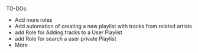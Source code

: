 TO-DOs:
* Add more roles
* Add automation of creating a new playlist with tracks from related artists
* add Role for Adding tracks to a User Playlist
* add Role for search a user private Playlist
* More
